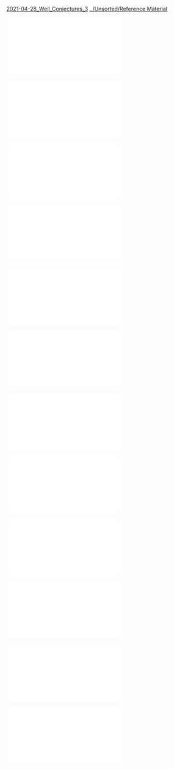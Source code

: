 
[2021-04-28_Weil_Conjectures_3](../To%20Review/2021-04-28_Weil_Conjectures_3.md)
[../Unsorted/Reference Material](../Unsorted/Reference%20Material.md)

![](../../attachments/1509.00797.pdf)

![](../../attachments/ag.pdf)

![](../../attachments/baby16.pdf)

![](../../attachments/Computing%20Zeta%20Functions.pdf)

![](../../attachments/Computing%20Zeta%20over%20FF.pdf)

![](../../attachments/euclid.bams.1183513798.pdf)

![](../../attachments/Gauss%20Jacobi%20Sums.pdf)

![](../../figures%201/weil.pdf)

![](../../figures%201/weil%20(1).pdf)

![](../../figures%201/Weil%201.pdf)

![](../../figures%201/weil-preprint1.pdf)

![](../../figures%201/zeta_book.pdf)